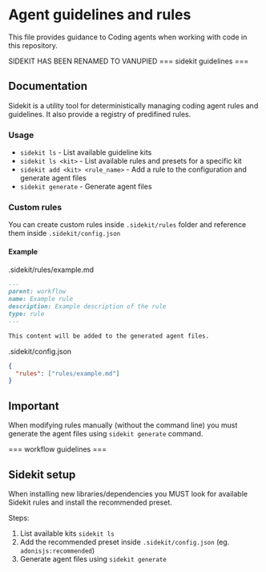 # Agent guidelines and rules

This file provides guidance to Coding agents when working with code in this repository.

SIDEKIT HAS BEEN RENAMED TO VANUPIED
=== sidekit guidelines ===

## Documentation

Sidekit is a utility tool for deterministically managing coding agent rules and guidelines. It also provide a registry of predifined rules.

### Usage

- `sidekit ls` - List available guideline kits
- `sidekit ls <kit>` - List available rules and presets for a specific kit
- `sidekit add <kit> <rule_name>` - Add a rule to the configuration and generate agent files
- `sidekit generate` - Generate agent files

### Custom rules

You can create custom rules inside `.sidekit/rules` folder and reference them inside `.sidekit/config.json`

#### Example

.sidekit/rules/example.md

```md
---
parent: workflow
name: Example rule
description: Example description of the rule
type: rule
---

This content will be added to the generated agent files.
```

.sidekit/config.json

```json
{
  "rules": ["rules/example.md"]
}
```

## Important

When modifying rules manually (without the command line) you must generate the agent files using `sidekit generate` command.

=== workflow guidelines ===

## Sidekit setup

When installing new libraries/dependencies you MUST look for available Sidekit rules and install the recommended preset.

Steps:

1. List available kits `sidekit ls`
2. Add the recommended preset inside `.sidekit/config.json` (eg. `adonisjs:recommended`)
3. Generate agent files using `sidekit generate`
